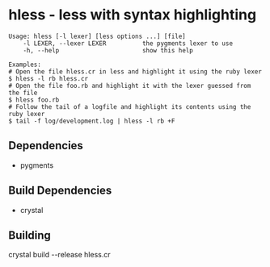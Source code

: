 # hless - less with syntax highlighting

```
Usage: hless [-l lexer] [less options ...] [file]
    -l LEXER, --lexer LEXER          the pygments lexer to use
    -h, --help                       show this help

Examples:
# Open the file hless.cr in less and highlight it using the ruby lexer
$ hless -l rb hless.cr
# Open the file foo.rb and highlight it with the lexer guessed from the file
$ hless foo.rb
# Follow the tail of a logfile and highlight its contents using the ruby lexer
$ tail -f log/development.log | hless -l rb +F
```

## Dependencies

- pygments

## Build Dependencies

- crystal

## Building

crystal build --release hless.cr

